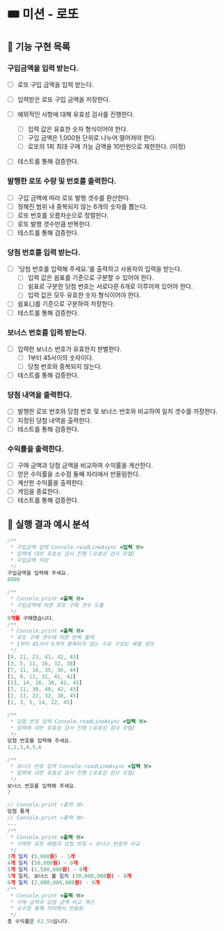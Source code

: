 # 🎟️ 미션 - 로또

## 🚀 기능 구현 목록

### 구입금액을 입력 받는다.

- [ ] 로또 구입 금액을 입력 받는다.

- [ ] 입력받은 로또 구입 금액을 저장한다.
- [ ] 예외적인 사항에 대해 유효성 검사를 진행한다.
  - [ ] 입력 값은 유효한 숫자 형식이어야 한다.
  - [ ] 구입 금액은 1,000원 단위로 나누어 떨어져야 한다.
  - [ ] 로또의 1회 최대 구매 가능 금액을 10만원으로 제한한다. (미정)
- [ ] 테스트를 통해 검증한다.

### 발행한 로또 수량 및 번호를 출력한다.

- [ ] 구입 금액에 따라 로또 발행 갯수를 환산한다.
- [ ] 정해진 범위 내 중복되지 않는 6개의 숫자를 뽑는다.
- [ ] 로또 번호를 오름차순으로 정렬한다.
- [ ] 로또 발행 갯수만큼 반복한다.
- [ ] 테스트를 통해 검증한다.

### 당첨 번호를 입력 받는다.

- [ ] '당첨 번호를 입력해 주세요.'를 출력하고 사용자의 입력을 받는다.
  - [ ] 입력 값은 쉼표를 기준으로 구분할 수 있어야 한다.
  - [ ] 쉼표로 구분한 당첨 번호는 서로다른 6개로 이루어져 있어야 한다.
  - [ ] 입력 값은 모두 유효한 숫자 형식이어야 한다.
- [ ] 쉼표(,)를 기준으로 구분하여 저장한다.
- [ ] 테스트를 통해 검증한다.

### 보너스 번호를 입력 받는다.

- [ ] 입력한 보너스 번호가 유효한지 판별한다.
  - [ ] 1부터 45사이의 숫자이다.
  - [ ] 당첨 번호와 중복되지 않는다.
- [ ] 테스트를 통해 검증한다.

### 당첨 내역을 출력한다.

- [ ] 발행한 로또 번호와 당첨 번호 및 보너스 번호와 비교하여 일치 갯수를 저장한다.
- [ ] 지정된 당첨 내역을 출력한다.
- [ ] 테스트를 통해 검증한다.

### 수익률을 출력한다.

- [ ] 구매 금액과 당첨 금액을 비교하여 수익률을 계산한다.
- [ ] 얻은 수익률을 소수점 둘째 자리에서 반올림한다.
- [ ] 계산한 수익률을 출력한다.
- [ ] 게임을 종료한다.
- [ ] 테스트를 통해 검증한다.

## 🔎 실행 결과 예시 분석

```javascript
/**
 * 구입금액 입력 Console.readLineAsync <입력 뷰>
 * 입력에 대한 유효성 검사 진행 [유효성 검사 모델]
 * 구입금액 저장
 */
구입금액을 입력해 주세요.
8000

/**
 * Console.print <출력 뷰>
 * 구입금액에 따른 로또 구매 갯수 도출
 */
8개를 구매했습니다.
/**
 * Console.print <출력 뷰>
 * 로또 구매 갯수에 따른 반복 출력
 * 1부터 45사이 6개의 중복되지 않는 수로 구성된 배열 생성
 */
[8, 21, 23, 41, 42, 43]
[3, 5, 11, 16, 32, 38]
[7, 11, 16, 35, 36, 44]
[1, 8, 11, 31, 41, 42]
[13, 14, 16, 38, 42, 45]
[7, 11, 30, 40, 42, 43]
[2, 13, 22, 32, 38, 45]
[1, 3, 5, 14, 22, 45]

/**
 * 당첨 번호 입력 Console.readLineAsync <입력 뷰>
 * 입력에 대한 유효성 검사 진행 [유효성 검사 모델]
 */
당첨 번호를 입력해 주세요.
1,2,3,4,5,6

/**
 * 보너스 번호 입력 Console.readLineAsync <입력 뷰>
 * 입력에 대한 유효성 검사 진행 [유효성 검사 모델]
 */
보너스 번호를 입력해 주세요.
7

// Console.print <출력 뷰>
당첨 통계
// Console.print <출력 뷰>
---
/**
 * Console.print <출력 뷰>
 * 구매한 로또 배열과 당첨 번호 + 보너스 번호와 비교
 */
3개 일치 (5,000원) - 1개
4개 일치 (50,000원) - 0개
5개 일치 (1,500,000원) - 0개
5개 일치, 보너스 볼 일치 (30,000,000원) - 0개
6개 일치 (2,000,000,000원) - 0개
/**
 * Console.print <출력 뷰>
 * 구매 금액과 당첨 금액 비교 계산
 * 소수점 둘째 자리에서 반올림
 */
총 수익률은 62.5%입니다.
```
